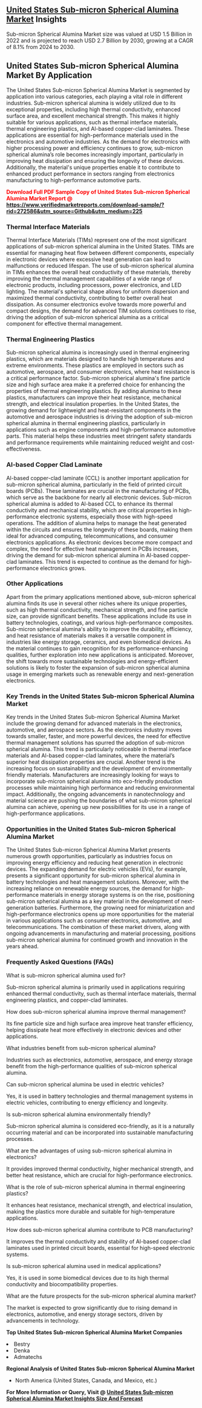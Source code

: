 <h2><a href="https://www.verifiedmarketreports.com/download-sample/?rid=272586&amp;utm_source=Github&amp;utm_medium=225" target="_blank">United States Sub-micron Spherical Alumina Market</a> Insights</h2><p>Sub-micron Spherical Alumina Market size was valued at USD 1.5 Billion in 2022 and is projected to reach USD 2.7 Billion by 2030, growing at a CAGR of 8.1% from 2024 to 2030.</p><p><div> <h2>United States Sub-micron Spherical Alumina Market By Application</h2> <p>The United States Sub-micron Spherical Alumina Market is segmented by application into various categories, each playing a vital role in different industries. Sub-micron spherical alumina is widely utilized due to its exceptional properties, including high thermal conductivity, enhanced surface area, and excellent mechanical strength. This makes it highly suitable for various applications, such as thermal interface materials, thermal engineering plastics, and Al-based copper-clad laminates. These applications are essential for high-performance materials used in the electronics and automotive industries. As the demand for electronics with higher processing power and efficiency continues to grow, sub-micron spherical alumina’s role becomes increasingly important, particularly in improving heat dissipation and ensuring the longevity of these devices. Additionally, the material's unique properties enable it to contribute to enhanced product performance in sectors ranging from electronics manufacturing to high-performance automotive parts. <strong><p><span class=""><span style="color: #ff0000;"><strong>Download Full PDF Sample Copy of United States Sub-micron Spherical Alumina Market Report</strong> @ </span><a href="https://www.verifiedmarketreports.com/download-sample/?rid=272586&amp;utm_source=Github&amp;utm_medium=225" target="_blank">https://www.verifiedmarketreports.com/download-sample/?rid=272586&amp;utm_source=Github&amp;utm_medium=225</a></span></p></strong></p> <h3>Thermal Interface Materials</h3> <p>Thermal Interface Materials (TIMs) represent one of the most significant applications of sub-micron spherical alumina in the United States. TIMs are essential for managing heat flow between different components, especially in electronic devices where excessive heat generation can lead to malfunctions or reduced lifespan. The use of sub-micron spherical alumina in TIMs enhances the overall heat conductivity of these materials, thereby improving the thermal management capabilities of a wide range of electronic products, including processors, power electronics, and LED lighting. The material's spherical shape allows for uniform dispersion and maximized thermal conductivity, contributing to better overall heat dissipation. As consumer electronics evolve towards more powerful and compact designs, the demand for advanced TIM solutions continues to rise, driving the adoption of sub-micron spherical alumina as a critical component for effective thermal management.</p> <h3>Thermal Engineering Plastics</h3> <p>Sub-micron spherical alumina is increasingly used in thermal engineering plastics, which are materials designed to handle high temperatures and extreme environments. These plastics are employed in sectors such as automotive, aerospace, and consumer electronics, where heat resistance is a critical performance factor. Sub-micron spherical alumina's fine particle size and high surface area make it a preferred choice for enhancing the properties of thermal engineering plastics. By adding alumina to these plastics, manufacturers can improve their heat resistance, mechanical strength, and electrical insulation properties. In the United States, the growing demand for lightweight and heat-resistant components in the automotive and aerospace industries is driving the adoption of sub-micron spherical alumina in thermal engineering plastics, particularly in applications such as engine components and high-performance automotive parts. This material helps these industries meet stringent safety standards and performance requirements while maintaining reduced weight and cost-effectiveness.</p> <h3>Al-based Copper Clad Laminate</h3> <p>Al-based copper-clad laminate (CCL) is another important application for sub-micron spherical alumina, particularly in the field of printed circuit boards (PCBs). These laminates are crucial in the manufacturing of PCBs, which serve as the backbone for nearly all electronic devices. Sub-micron spherical alumina is added to Al-based CCL to enhance its thermal conductivity and mechanical stability, which are critical properties in high-performance electronic systems, especially those with high-speed operations. The addition of alumina helps to manage the heat generated within the circuits and ensures the longevity of these boards, making them ideal for advanced computing, telecommunications, and consumer electronics applications. As electronic devices become more compact and complex, the need for effective heat management in PCBs increases, driving the demand for sub-micron spherical alumina in Al-based copper-clad laminates. This trend is expected to continue as the demand for high-performance electronics grows.</p> <h3>Other Applications</h3> <p>Apart from the primary applications mentioned above, sub-micron spherical alumina finds its use in several other niches where its unique properties, such as high thermal conductivity, mechanical strength, and fine particle size, can provide significant benefits. These applications include its use in battery technologies, coatings, and various high-performance composites. Sub-micron spherical alumina's ability to improve the durability, efficiency, and heat resistance of materials makes it a versatile component in industries like energy storage, ceramics, and even biomedical devices. As the material continues to gain recognition for its performance-enhancing qualities, further exploration into new applications is anticipated. Moreover, the shift towards more sustainable technologies and energy-efficient solutions is likely to foster the expansion of sub-micron spherical alumina usage in emerging markets such as renewable energy and next-generation electronics.</p> <h3>Key Trends in the United States Sub-micron Spherical Alumina Market</h3> <p>Key trends in the United States Sub-micron Spherical Alumina Market include the growing demand for advanced materials in the electronics, automotive, and aerospace sectors. As the electronics industry moves towards smaller, faster, and more powerful devices, the need for effective thermal management solutions has spurred the adoption of sub-micron spherical alumina. This trend is particularly noticeable in thermal interface materials and Al-based copper-clad laminates, where the material’s superior heat dissipation properties are crucial. Another trend is the increasing focus on sustainability and the development of environmentally friendly materials. Manufacturers are increasingly looking for ways to incorporate sub-micron spherical alumina into eco-friendly production processes while maintaining high performance and reducing environmental impact. Additionally, the ongoing advancements in nanotechnology and material science are pushing the boundaries of what sub-micron spherical alumina can achieve, opening up new possibilities for its use in a range of high-performance applications.</p> <h3>Opportunities in the United States Sub-micron Spherical Alumina Market</h3> <p>The United States Sub-micron Spherical Alumina Market presents numerous growth opportunities, particularly as industries focus on improving energy efficiency and reducing heat generation in electronic devices. The expanding demand for electric vehicles (EVs), for example, presents a significant opportunity for sub-micron spherical alumina in battery technologies and heat management solutions. Moreover, with the increasing reliance on renewable energy sources, the demand for high-performance materials in energy storage systems is on the rise, positioning sub-micron spherical alumina as a key material in the development of next-generation batteries. Furthermore, the growing need for miniaturization and high-performance electronics opens up more opportunities for the material in various applications such as consumer electronics, automotive, and telecommunications. The combination of these market drivers, along with ongoing advancements in manufacturing and material processing, positions sub-micron spherical alumina for continued growth and innovation in the years ahead.</p> <h3>Frequently Asked Questions (FAQs)</h3> <p>What is sub-micron spherical alumina used for?</p> <p>Sub-micron spherical alumina is primarily used in applications requiring enhanced thermal conductivity, such as thermal interface materials, thermal engineering plastics, and copper-clad laminates.</p> <p>How does sub-micron spherical alumina improve thermal management?</p> <p>Its fine particle size and high surface area improve heat transfer efficiency, helping dissipate heat more effectively in electronic devices and other applications.</p> <p>What industries benefit from sub-micron spherical alumina?</p> <p>Industries such as electronics, automotive, aerospace, and energy storage benefit from the high-performance qualities of sub-micron spherical alumina.</p> <p>Can sub-micron spherical alumina be used in electric vehicles?</p> <p>Yes, it is used in battery technologies and thermal management systems in electric vehicles, contributing to energy efficiency and longevity.</p> <p>Is sub-micron spherical alumina environmentally friendly?</p> <p>Sub-micron spherical alumina is considered eco-friendly, as it is a naturally occurring material and can be incorporated into sustainable manufacturing processes.</p> <p>What are the advantages of using sub-micron spherical alumina in electronics?</p> <p>It provides improved thermal conductivity, higher mechanical strength, and better heat resistance, which are crucial for high-performance electronics.</p> <p>What is the role of sub-micron spherical alumina in thermal engineering plastics?</p> <p>It enhances heat resistance, mechanical strength, and electrical insulation, making the plastics more durable and suitable for high-temperature applications.</p> <p>How does sub-micron spherical alumina contribute to PCB manufacturing?</p> <p>It improves the thermal conductivity and stability of Al-based copper-clad laminates used in printed circuit boards, essential for high-speed electronic systems.</p> <p>Is sub-micron spherical alumina used in medical applications?</p> <p>Yes, it is used in some biomedical devices due to its high thermal conductivity and biocompatibility properties.</p> <p>What are the future prospects for the sub-micron spherical alumina market?</p> <p>The market is expected to grow significantly due to rising demand in electronics, automotive, and energy storage sectors, driven by advancements in technology.</p> </div></p><p><strong>Top United States Sub-micron Spherical Alumina Market Companies</strong></p><div data-test-id=""><p><li>Bestry</li><li> Denka</li><li> Admatechs</li></p><div><strong>Regional Analysis of&nbsp;United States Sub-micron Spherical Alumina Market</strong></div><ul><li dir="ltr"><p dir="ltr">North America&nbsp;(United States, Canada, and Mexico, etc.)</p></li></ul><p><strong>For More Information or Query, Visit @&nbsp;</strong><strong><a href="https://www.verifiedmarketreports.com/product/sub-micron-spherical-alumina-market/?utm_source=Github&amp;utm_medium=225" target="_blank">United States Sub-micron Spherical Alumina Market Insights Size And Forecast</a></strong></p></div>
